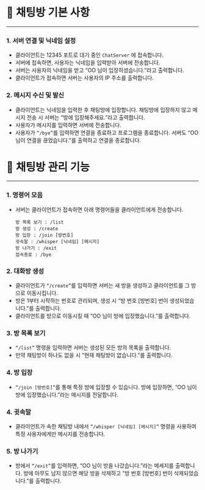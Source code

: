 # 💬 채팅방 기본 사항
---
### 1. 서버 연결 및 닉네임 설정
- 클라이언트는 12345 포트로 대기 중인 `ChatServer` 에 접속합니다. 
- 서버에 접속하면, 사용자는 닉네임을 입력받아 서버에 전송합니다. 
- 서버는 사용자의 닉네임을 받고 “OO 님이 입장하셨습니다.”라고 출력합니다. 
- 클라이언트가 접속하면 서버는 사용자의 IP 주소를 출력합니다.

### 2. 메시지 수신 및 발신
- 클라이언트는 닉네임을 입력한 후 채팅방에 입장합니다. 채팅방에 입장하지 않고 메시지 전송 시 서버는 “방에 입장해주세요.”라고 출력합니다.
- 사용자가 메시지를 입력하면 서버에 전송합니다.
- 사용자가 `“/bye”`를 입력하면 연결을 종료하고 프로그램을 종료합니다. 서버도 “OO 님이 연결을 끊었습니다.”를 출력하고 연결을 종료합니다.

# 💬 채팅방 관리 기능
---
### 1. 명령어 모음
- 서버는 클라이언트가 접속하면 아래 명령어들을 클라이언트에게 전송합니다.

  ```
  방 목록 보기 : /list
  방 생성 : /create
  방 입장 : /join [방번호]
  귓속말 : /whisper [닉네임] [메시지]
  방 나가기 : /exit
  접속종료 : /bye
  ```

### 2. 대화방 생성
- 클라이언트가 `“/create”`를 입력하면 서버는 새 방을 생성하고 클라이언트를 그 방으로 이동시킵니다.
- 방은 1부터 시작하는 번호로 관리되며, 생성 시 “방 번호 [방번호] 번이 생성되었습니다.”를 출력합니다.
- 클라이언트를 방으로 이동시킬 때 “OO 님이 방에 입장했습니다.”를 출력합니다.

### 3. 방 목록 보기
- `“/list”` 명령을 입력하면 서버는 생성된 모든 방의 목록을 출력합니다.
- 만약 채팅방이 하나도 없을 시 “현재 채팅방이 없습니다.”를 출력합니다.

### 4. 방 입장
- `“/join [방번호]”`를 통해 특정 방에 입장할 수 있습니다. 방에 입장하면, “OO 님이 방에 입장했습니다.”라는 메시지를 전달합니다.

### 4. 귓속말
- 클라이언트가 속한 채팅방 내에서 `“/whisper [닉네임] [메시지]”` 명령을 사용하여 특정 사용자에게만 메시지를 전송합니다.

### 5. 방 나가기
- 방에서 `“/exit”`를 입력하면, “OO 님이 방을 나갔습니다.”라는 메세지를 출력합니다. 방에 아무도 남지 않으면 해당 방을 삭제하고 “방 번호 [방번호] 번이 삭제되었습니다.”를 출력합니다.
